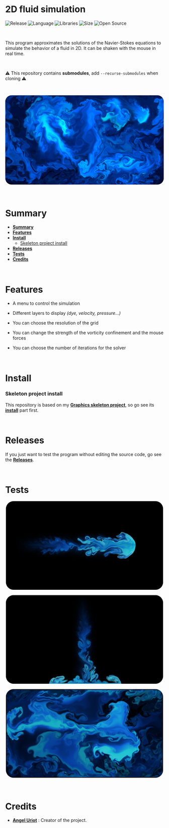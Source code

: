 # 2D fluid simulation

![Release](https://img.shields.io/badge/Release-v2.0-blueviolet)
![Language](https://img.shields.io/badge/Language-C%2B%2B-0052cf)
![Libraries](https://img.shields.io/badge/Libraries-Dimension3D-00cf2c)
![Size](https://img.shields.io/badge/Size-227Mo-f12222)
![Open Source](https://badges.frapsoft.com/os/v2/open-source.svg?v=103)

<br/>

This program approximates the solutions of the Navier-Stokes equations to simulate the behavior of a fluid in 2D. It can be shaken with the mouse in real time.

<br/>

⚠️ This repository contains **submodules**, add `--recurse-submodules` when cloning ⚠️

<br/>

<p align="center">
	<img src="resources/misc/thumbnail.png" width="700">
</p>

<br/>

# Summary

* **[Summary](#summary)**
* **[Features](#features)**
* **[Install](#install)**
	* [Skeleton project install](#skeleton-project-install)
* **[Releases](#releases)**
* **[Tests](#tests)**
* **[Credits](#credits)**

<br/>

# Features

* A menu to control the simulation

* Different layers to display *(dye, velocity, pressure...)*

* You can choose the resolution of the grid

* You can change the strength of the vorticity confinement and the mouse forces

* You can choose the number of iterations for the solver

<br/>

# Install

### Skeleton project install

This repository is based on my [**Graphics skeleton project**](https://github.com/angeluriot/Graphics_skeleton), so go see its [**install**](https://github.com/angeluriot/Graphics_skeleton#install) part first.

<br/>

# Releases

If you just want to test the program without editing the source code, go see the [**Releases**](https://github.com/angeluriot/2D_fluid_simulation/releases).

<br/>

# Tests

<p align="center">
	<img src="resources/misc/test_1.png" width="500">
</p>

<p align="center">
	<img src="resources/misc/test_2.png" width="500">
</p>

<p align="center">
	<img src="resources/misc/test_3.png" width="500">
</p>

<br/>

# Credits

* [**Angel Uriot**](https://github.com/angeluriot) : Creator of the project.
